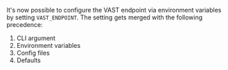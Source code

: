 It's now possible to configure the VAST endpoint via environment variables by
setting `VAST_ENDPOINT`. The setting gets merged with the following precedence:
1. CLI argument
2. Environment variables
3. Config files
4. Defaults
